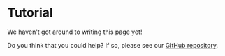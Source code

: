 # Tutorial

We haven't got around to writing this page yet! 

Do you think that you could help?
If so, please see our [GitHub repository](https://github.com/accordproject/ergo).

